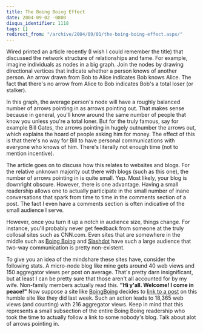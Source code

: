 ```yaml
---
title: The Boing Boing Effect
date: 2004-09-02 -0800
disqus_identifier: 1118
tags: []
redirect_from: "/archive/2004/09/01/the-boing-boing-effect.aspx/"
---
```


Wired printed an article recently (I wish I could remember the title)
that discussed the network structure of relationships and fame. For
example, imagine individuals as nodes in a big graph. Join the nodes by
drawing directional vertices that indicate whether a person knows of
another person. An arrow drawn from Bob to Alice indicates Bob knows
Alice. The fact that there's no arrow from Alice to Bob indicates Bob's
a total loser (or stalker).

In this graph, the average person's node will have a roughly balanced
number of arrows pointing in as arrows pointing out. That makes sense
because in general, you'll know around the same number of people that
know you unless you're a total loner. But for the truly famous, say for
example Bill Gates, the arrows pointing in hugely outnumber the arrows
out, which explains the hoard of people asking him for money. The effect
of this is that there's no way for Bill to have personal communications
with everyone who knows of him. There's literally not enough time (not
to mention incentive).

The article goes on to discuss how this relates to websites and blogs.
For the relative unknown majority out there with blogs (such as this
one), the number of arrows pointing in is quite small. Yep. Most likely,
your blog is downright obscure. However, there is one advantage. Having
a small readership allows one to actually participate in the small
number of inane conversations that spark from time to time in the
comments section of a post. The fact I even have a comments section is
often indicative of the small audience I serve.

However, once you turn it up a notch in audience size, things change.
For instance, you'll probably never get feedback from someone at the
truly collosal sites such as CNN.com. Even sites that are somewhere in
the middle such as [Boing Boing](http://boingboing.net/) and
[Slashdot](http://Slashdot.com/) have such a large audience that two-way
communication is pretty non-existent.

To give you an idea of the mindshare these sites have, consider the
following stats. A micro-node blog like mine gets around 40 web views
and 150 aggregator views per post on average. That's pretty darn
insignificant, but at least I can be pretty sure that those aren't all
accounted for by my wife. Non-family members actually read this. **"Hi
y'all. Welcome! I come in peace!"** Now suppose a site like
[BoingBoing](http://boingboing.net/) decides to [link to a
post](http://www.boingboing.net/2004/08/30/rncnyc_daily_geek_pr.html) on
this humble site like they did last week. Such an action leads to 18,365
web views (and counting) with 216 aggregator views. Keep in mind that
this represents a small subsection of the entire Boing Boing readership
who took the time to actually follow a link to some nobody's blog. Talk
about alot of arrows pointing in.

